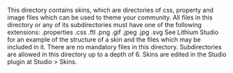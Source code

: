 This directory contains skins, which are directories of css, property and image files which can be used to theme your community.
All files in this directory or any of its subdirectories must have one of the following extensions:
.properties
.css
.ftl
.png
.gif
.jpeg
.jpg
.svg
See Lithium Studio for an example of the structure of a skin and the files which may be included in it.
There are no mandatory files in this directory.
Subdirectories are allowed in this directory up to a depth of 6.
Skins are edited in the Studio plugin at Studio > Skins.